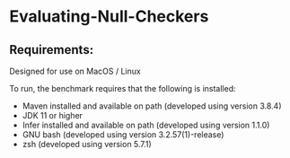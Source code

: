 # Evaluating-Null-Checkers

## Requirements:

Designed for use on MacOS / Linux

To run, the benchmark requires that the following is installed:

- Maven installed and available on path (developed using version 3.8.4)
- JDK 11 or higher
- Infer installed and available on path (developed using version 1.1.0)
- GNU bash (developed using version 3.2.57(1)-release)
- zsh (developed using version 5.7.1)

